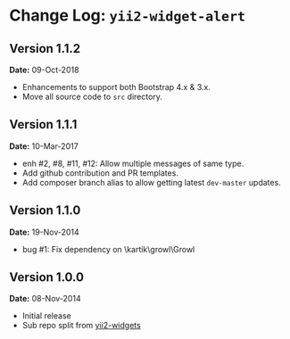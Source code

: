 Change Log: `yii2-widget-alert`
===============================

## Version 1.1.2

**Date:** 09-Oct-2018

- Enhancements to support both Bootstrap 4.x & 3.x.
- Move all source code to `src` directory.

## Version 1.1.1

**Date:** 10-Mar-2017

- enh #2, #8, #11, #12: Allow multiple messages of same type.
- Add github contribution and PR templates.
- Add composer branch alias to allow getting latest `dev-master` updates.

## Version 1.1.0

**Date:** 19-Nov-2014

- bug #1: Fix dependency on \kartik\growl\Growl

## Version 1.0.0

**Date:** 08-Nov-2014

- Initial release 
- Sub repo split from [yii2-widgets](https://github.com/kartik-v/yii2-widgets)